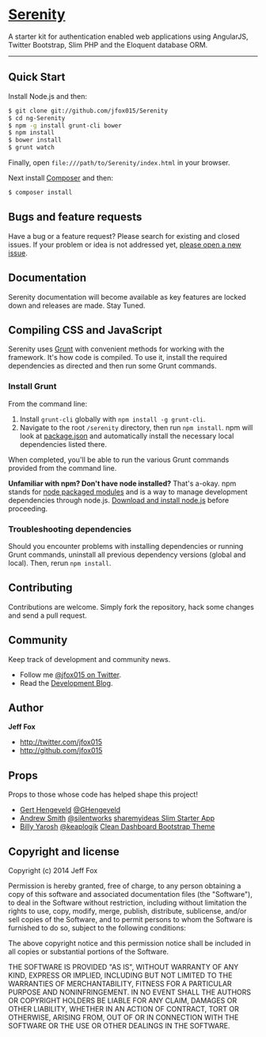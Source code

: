 # [Serenity](http://jfox015.com/code/serenity)

A starter kit for authentication enabled web applications using AngularJS, Twitter Bootstrap, Slim PHP and the Eloquent database ORM.

***

## Quick Start

Install Node.js and then:

```sh
$ git clone git://github.com/jfox015/Serenity
$ cd ng-Serenity
$ npm -g install grunt-cli bower
$ npm install
$ bower install
$ grunt watch
```

Finally, open `file:///path/to/Serenity/index.html` in your browser.

Next install [Composer](http://getcomposer.org) and then:

```sh
$ composer install
```

## Bugs and feature requests

Have a bug or a feature request? Please search for existing and closed issues. If your problem or idea is not addressed yet, [please open a new issue](https://github.com/jfox015/Serenity/issues/new).


## Documentation

Serenity documentation will become available as key features are locked down and releases are made. Stay Tuned.

## Compiling CSS and JavaScript

Serenity uses [Grunt](http://gruntjs.com/) with convenient methods for working with the framework. It's how code is compiled. To use it, install the required dependencies as directed and then run some Grunt commands.

### Install Grunt

From the command line:

1. Install `grunt-cli` globally with `npm install -g grunt-cli`.
2. Navigate to the root `/serenity` directory, then run `npm install`. npm will look at [package.json](https://github.com/jfox015/serenity/package.json) and automatically install the necessary local dependencies listed there.

When completed, you'll be able to run the various Grunt commands provided from the command line.

**Unfamiliar with npm? Don't have node installed?** That's a-okay. npm stands for [node packaged modules](http://npmjs.org/) and is a way to manage development dependencies through node.js. [Download and install node.js](http://nodejs.org/download/) before proceeding.


### Troubleshooting dependencies

Should you encounter problems with installing dependencies or running Grunt commands, uninstall all previous dependency versions (global and local). Then, rerun `npm install`.



## Contributing

Contributions are welcome. Simply fork the repository, hack some changes and send a pull request.


## Community

Keep track of development and community news.

- Follow me [@jfox015 on Twitter](http://twitter.com/jfox015).
- Read the [Development Blog](http://www.jfox015.com/category/development-2/).


## Author

**Jeff Fox**

- <http://twitter.com/jfox015>
- <http://github.com/jfox015>

## Props

Props to those whose code has helped shape this project!

- [Gert Hengeveld](https://medium.com/@GHengeveld) [@GHengeveld](https://twitter.com/GHengeveld)
- [Andrew Smith](https://github.com/silentworks) [@silentworks](https://twitter.com/silentworks) [sharemyideas Slim Starter App](https://github.com/silentworks/sharemyideas)
- [Billy Yarosh](https://github.com/keaplogik) [@keaplogik](https://twitter.com/keaplogik) [Clean Dashboard Bootstrap Theme](https://github.com/keaplogik/Bootstrap-Clean-Dashboard-Theme)


## Copyright and license

Copyright (c) 2014 Jeff Fox

Permission is hereby granted, free of charge, to any person obtaining a copy of
this software and associated documentation files (the "Software"), to deal in
the Software without restriction, including without limitation the rights to
use, copy, modify, merge, publish, distribute, sublicense, and/or sell copies
of the Software, and to permit persons to whom the Software is furnished to do
so, subject to the following conditions:

The above copyright notice and this permission notice shall be included in all
copies or substantial portions of the Software.

THE SOFTWARE IS PROVIDED "AS IS", WITHOUT WARRANTY OF ANY KIND, EXPRESS OR
IMPLIED, INCLUDING BUT NOT LIMITED TO THE WARRANTIES OF MERCHANTABILITY,
FITNESS FOR A PARTICULAR PURPOSE AND NONINFRINGEMENT. IN NO EVENT SHALL THE
AUTHORS OR COPYRIGHT HOLDERS BE LIABLE FOR ANY CLAIM, DAMAGES OR OTHER
LIABILITY, WHETHER IN AN ACTION OF CONTRACT, TORT OR OTHERWISE, ARISING FROM,
OUT OF OR IN CONNECTION WITH THE SOFTWARE OR THE USE OR OTHER DEALINGS IN THE
SOFTWARE.
